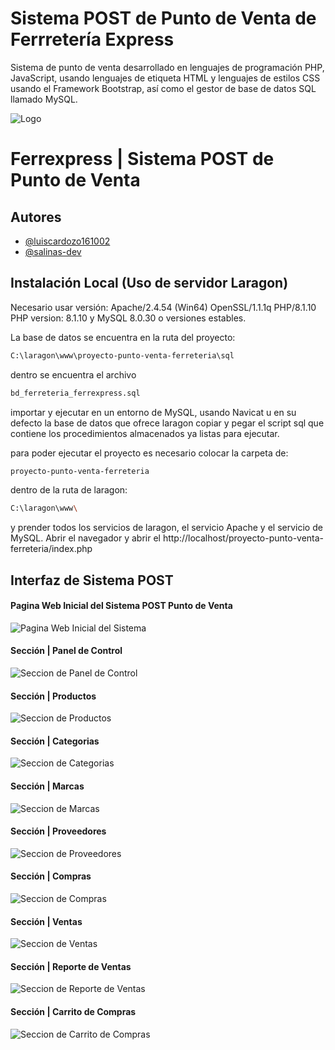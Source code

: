 
# Sistema POST de Punto de Venta de Ferrretería Express

Sistema de punto de venta desarrollado en lenguajes de programación PHP, JavaScript, usando lenguajes de etiqueta HTML y lenguajes de estilos CSS usando el Framework Bootstrap, así como el gestor de base de datos SQL llamado MySQL.


![Logo](https://www.mep.pe/wp-content/uploads/2016/09/ferreteria.jpg)

#  Ferrexpress | Sistema POST de Punto de Venta
## Autores

- [@luiscardozo161002](https://github.com/luiscardozo161002/)
- [@salinas-dev](https://github.com/salinas-dev/)



## Instalación Local (Uso de servidor Laragon)

Necesario usar versión: Apache/2.4.54 (Win64) OpenSSL/1.1.1q PHP/8.1.10
PHP version: 8.1.10 y MySQL 8.0.30 o versiones estables.

La base de datos se encuentra en la ruta del proyecto:
```bash
C:\laragon\www\proyecto-punto-venta-ferreteria\sql
```
dentro se encuentra el archivo

```bash
bd_ferreteria_ferrexpress.sql
```
importar y ejecutar en un entorno de MySQL, usando Navicat u en su defecto la base de datos que ofrece laragon copiar y pegar el script sql que contiene los procedimientos almacenados ya listas para ejecutar.    

para poder ejecutar el proyecto es necesario colocar la carpeta de:

```bash
proyecto-punto-venta-ferreteria
```
dentro de la ruta de laragon:

```bash
C:\laragon\www\
```
y prender todos los servicios de laragon, el servicio Apache y el servicio de MySQL. Abrir el navegador y abrir el http://localhost/proyecto-punto-venta-ferreteria/index.php
 
## Interfaz de Sistema POST 

#### Pagina Web Inicial del Sistema POST Punto de Venta
![Pagina Web Inicial del Sistema](https://i.ibb.co/VT9B7Ck/Imagen-de-Whats-App-2024-01-18-a-las-18-03-37-991b9ce1.jpg)

#### Sección | Panel de Control 
![Seccion de Panel de Control](https://i.ibb.co/jrFtHDs/Imagen-de-Whats-App-2024-01-03-a-las-23-05-01-fa70a2d6.jpg)

#### Sección | Productos
![Seccion de Productos](https://i.ibb.co/qxmggtL/Imagen-de-Whats-App-2024-01-03-a-las-23-12-13-52315693.jpg)

#### Sección | Categorias
![Seccion de Categorias](https://i.ibb.co/z2nZq1D/Imagen-de-Whats-App-2024-01-03-a-las-23-05-33-1b3e8f2d.jpg)

#### Sección | Marcas
![Seccion de Marcas](https://i.ibb.co/NTmVfsn/Imagen-de-Whats-App-2024-01-03-a-las-23-07-55-b82d0dc0.jpg)

#### Sección | Proveedores
![Seccion de Proveedores](https://i.ibb.co/84hxpRx/Imagen-de-Whats-App-2024-01-03-a-las-23-08-24-f5e78206.jpg)

#### Sección | Compras
![Seccion de Compras](https://i.ibb.co/TbHdWKw/Imagen-de-Whats-App-2024-01-03-a-las-23-08-38-e1d871a5.jpg)

#### Sección | Ventas
![Seccion de Ventas](https://i.ibb.co/P4xCL5j/Imagen-de-Whats-App-2024-01-03-a-las-23-09-02-dc0348dd.jpg)

#### Sección | Reporte de Ventas
![Seccion de Reporte de Ventas](https://i.ibb.co/6ggZBQR/Imagen-de-Whats-App-2024-01-03-a-las-23-09-31-af987663.jpg)

#### Sección | Carrito de Compras
![Seccion de Carrito de Compras](https://i.ibb.co/Ychn88G/Imagen-de-Whats-App-2024-01-03-a-las-23-10-02-db038593.jpg)


